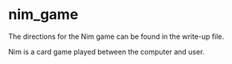 # nim_game

The directions for the Nim game can be found in the write-up file. 

Nim is a card game played between the computer and user.  
